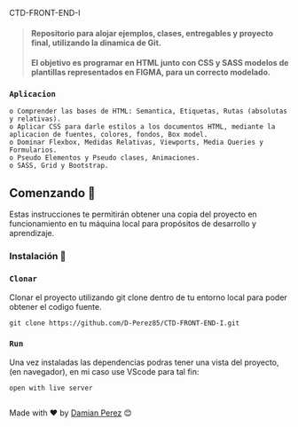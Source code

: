 CTD-FRONT-END-I

>#### Repositorio para alojar ejemplos, clases, entregables y proyecto final, utilizando la dinamica de Git. 
>#### El objetivo es programar en HTML junto con CSS y SASS modelos de plantillas representados en FIGMA, para un correcto modelado.


### `Aplicacion` 

	o Comprender las bases de HTML: Semantica, Etiquetas, Rutas (absolutas y relativas).
	o Aplicar CSS para darle estilos a los documentos HTML, mediante la aplicacion de fuentes, colores, fondos, Box model.
	o Dominar Flexbox, Medidas Relativas, Viewports, Media Queries y Formularios.
	o Pseudo Elementos y Pseudo clases, Animaciones.
 	o SASS, Grid y Bootstrap. 
 

## Comenzando 🚀

Estas instrucciones te permitirán obtener una copia del proyecto en funcionamiento en tu máquina local para propósitos de desarrollo y aprendizaje.


### Instalación 🔧

### `Clonar` 
Clonar el proyecto utilizando git clone  dentro de tu entorno local para poder obtener el codigo fuente. 
```
git clone https://github.com/D-Perez85/CTD-FRONT-END-I.git
```

### `Run`
Una vez instaladas las dependencias podras tener una vista del proyecto, (en navegador), en mi caso use VScode para tal fin:
```
open with live server
```


##
Made with ❤️ by [Damian Perez](https://github.com/D-Perez85) 😊
